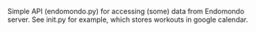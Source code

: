 Simple API (endomondo.py) for accessing (some) data from Endomondo server. See init.py for example, which stores workouts in google calendar.